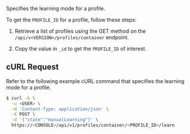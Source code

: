 Specifies the learning mode for a profile.

To get the `PROFILE_ID` for a profile, follow these steps:

1. Retrieve a list of profiles using the GET method on the `/api/v<VERSION>/profiles/container` endpoint.

2. Copy the value in `_id` to get the `PROFILE_ID` of interest.

## cURL Request

Refer to the following example cURL command that specifies the learning mode for a profile.

```bash
$ curl -k \
  -u <USER> \
  -H 'Content-Type: application/json' \
  -X POST \
  -d '{"state":"manualLearning"}' \
  https://<CONSOLE>/api/v1/profiles/container/<PROFILE_ID>/learn
```
